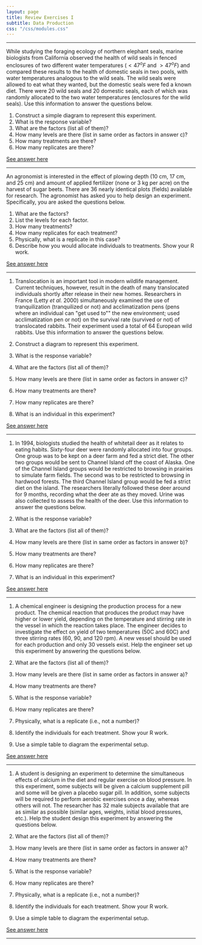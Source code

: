 ```yaml
---
layout: page
title: Review Exercises I
subtitle: Data Production
css: "/css/modules.css"
---
```


----

While studying the foraging ecology of northern elephant seals, marine biologists from California observed the health of wild seals in fenced enclosures of two different water temperatures ($<47^{o}F$ and $>47^{o}F$) and compared these results to the health of domestic seals in two pools, with water temperatures analogous to the wild seals.  The wild seals were allowed to eat what they wanted, but the domestic seals were fed a known diet.  There were 20 wild seals and 20 domestic seals, each of which was randomly allocated to the two water temperatures (enclosures for the wild seals).  Use this information to answer the questions below.

1. Construct a simple diagram to represent this experiment.
1. What is the response variable?
1. What are the factors (list all of them)?
1. How many levels are there (list in same order as factors in answer c)?
1. How many treatments are there?
1. How many replicates are there?

[See answer here](zRevExAns/DataProduction_ExpDSeals)

----

An agronomist is interested in the effect of plowing depth (10 cm, 17 cm, and 25 cm) and amount of applied fertilizer (none or 3 kg per acre) on the harvest of sugar beets. There are 36 nearly identical plots (fields) available for research.  The agronomist has asked you to help design an experiment.  Specifically, you are asked the questions below.

1. What are the factors?
1. List the levels for each factor.
1. How many treatments?
1. How many replicates for each treatment?
1. Physically, what is a replicate in this case?
1. Describe how you would allocate individuals to treatments.  Show your R work.

[See answer here](zRevExAns/DataProduction_Fert1)

----

1. Translocation is an important tool in modern wildlife management. Current techniques, however, result in the death of many translocated individuals shortly after release in their new homes. Researchers in France (Letty *et al.* 2000) simultaneously examined the use of tranquilization (tranquilized or not) and acclimatization pens (pens where an individual can "get used to"" the new environment; used acclimatization pen or not) on the survival rate (survived or not) of translocated rabbits. Their experiment used a total of 64 European wild rabbits. Use this information to answer the questions below.

1. Construct a diagram to represent this experiment.
1. What is the response variable?
1. What are the factors (list all of them)?
1. How many levels are there (list in same order as factors in answer c)?
1. How many treatments are there?
1. How many replicates are there?
1. What is an individual in this experiment?

[See answer here](zRevExAns/DataProduction_ExpDTrans)

----

1. In 1994, biologists studied the health of whitetail deer as it relates to eating habits. Sixty-four deer were randomly allocated into four groups. One group was to be kept on a deer farm and fed a strict diet. The other two groups would be sent to Channel Island off the coast of Alaska. One of the Channel Island groups would be restricted to browsing in prairies to simulate farm fields. The second was to be restricted to browsing in hardwood forests. The third Channel Island group would be fed a strict diet on the island. The researchers literally followed these deer around for 9 months, recording what the deer ate as they moved. Urine was also collected to assess the health of the deer. Use this information to answer the questions below.

1. What is the response variable?
1. What are the factors (list all of them)?
1. How many levels are there (list in same order as factors in answer b)?
1. How many treatments are there?
1. How many replicates are there?
1. What is an individual in this experiment?

[See answer here](zRevExAns/DataProduction_ExpDDeerDiet)

----

1. A chemical engineer is designing the production process for a new product. The chemical reaction that produces the product may have higher or lower yield, depending on the temperature and stirring rate in the vessel in which the reaction takes place. The engineer decides to investigate the effect on yield of two temperatures (50C and 60C) and three stirring rates (60, 90, and 120 rpm). A new vessel should be used for each production and only 30 vessels exist. Help the engineer set up this experiment by answering the questions below.

1. What are the factors (list all of them)?
1. How many levels are there (list in same order as factors in answer a)?
1. How many treatments are there?
1. What is the response variable?
1. How many replicates are there?
1. Physically, what is a replicate (i.e., not a number)?
1. Identify the individuals for each treatment.  Show your R work.
1. Use a simple table to diagram the experimental setup.

[See answer here](zRevExAns/DataProduction_ExpDChemRxn)

----

1. A student is designing an experiment to determine the simultaneous effects of calcium in the diet and regular exercise on blood pressure. In this experiment, some subjects will be given a calcium supplement pill and some will be given a placebo sugar pill. In addition, some subjects will be required to perform aerobic exercises once a day, whereas others will not. The researcher has 32 male subjects available that are as similar as possible (similar ages, weights, initial blood pressures, etc.).  Help the student design this experiment by answering the questions below.

1. What are the factors (list all of them)?
1. How many levels are there (list in same order as factors in answer a)?
1. How many treatments are there?
1. What is the response variable?
1. How many replicates are there?
1. Physically, what is a replicate (i.e., not a number)?
1. Identify the individuals for each treatment.  Show your R work.
1. Use a simple table to diagram the experimental setup.

[See answer here](zRevExAns/DataProduction_ExpDBP)

----
